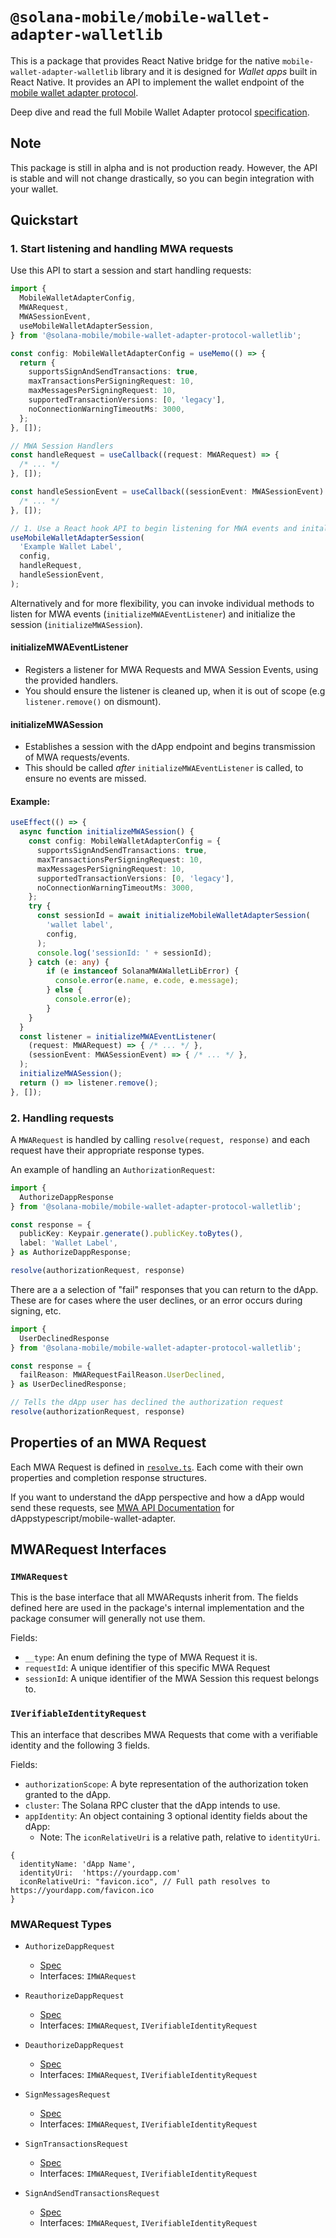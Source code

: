 # `@solana-mobile/mobile-wallet-adapter-walletlib`

This is a package that provides React Native bridge for the native `mobile-wallet-adapter-walletlib` library and it is designed for *Wallet apps* built in React Native. It provides an API to implement the wallet endpoint of the [mobile wallet adapter protocol](https://github.com/solana-mobile/mobile-wallet-adapter/blob/main/spec/spec.md).

Deep dive and read the full Mobile Wallet Adapter protocol [specification](https://solana-mobile.github.io/mobile-wallet-adapter/spec/spec.html#mobile-wallet-adapter-specification).

## Note
This package is still in alpha and is not production ready. However, the API is stable and will not change drastically, so you can begin integration with your wallet.


## Quickstart

### 1. Start listening and handling MWA requests

Use this API to start a session and start handling requests:
```typescript
import {
  MobileWalletAdapterConfig,
  MWARequest,
  MWASessionEvent,
  useMobileWalletAdapterSession,
} from '@solana-mobile/mobile-wallet-adapter-protocol-walletlib';

const config: MobileWalletAdapterConfig = useMemo(() => {
  return {
    supportsSignAndSendTransactions: true,
    maxTransactionsPerSigningRequest: 10,
    maxMessagesPerSigningRequest: 10,
    supportedTransactionVersions: [0, 'legacy'],
    noConnectionWarningTimeoutMs: 3000,
  };
}, []);

// MWA Session Handlers
const handleRequest = useCallback((request: MWARequest) => {
  /* ... */
}, []);

const handleSessionEvent = useCallback((sessionEvent: MWASessionEvent) => {
  /* ... */
}, []);

// 1. Use a React hook API to begin listening for MWA events and initalize the session
useMobileWalletAdapterSession(
  'Example Wallet Label',
  config,
  handleRequest,
  handleSessionEvent,
);
```

Alternatively and for more flexibility, you can invoke individual methods to listen for MWA events (`initializeMWAEventListener`) and initialize the session (`initializeMWASession`).

#### initializeMWAEventListener

- Registers a listener for MWA Requests and MWA Session Events, using the provided handlers.
- You should ensure the listener is cleaned up, when it is out of scope (e.g `listener.remove()` on dismount).

#### initializeMWASession

- Establishes a session with the dApp endpoint and begins transmission of MWA requests/events.
- This should be called *after* `initializeMWAEventListener` is called, to ensure no events are missed.

#### Example: 

```ts
useEffect(() => {
  async function initializeMWASession() {
    const config: MobileWalletAdapterConfig = {
      supportsSignAndSendTransactions: true,
      maxTransactionsPerSigningRequest: 10,
      maxMessagesPerSigningRequest: 10,
      supportedTransactionVersions: [0, 'legacy'],
      noConnectionWarningTimeoutMs: 3000,
    };
    try {
      const sessionId = await initializeMobileWalletAdapterSession(
        'wallet label',
        config,
      );
      console.log('sessionId: ' + sessionId);
    } catch (e: any) {
        if (e instanceof SolanaMWAWalletLibError) {
          console.error(e.name, e.code, e.message);
        } else {
          console.error(e);
        }   
    }
  }
  const listener = initializeMWAEventListener(
    (request: MWARequest) => { /* ... */ },
    (sessionEvent: MWASessionEvent) => { /* ... */ },
  );
  initializeMWASession();
  return () => listener.remove();
}, []);
```

### 2. Handling requests

A `MWARequest` is handled by calling `resolve(request, response)` and each request have their appropriate response types.

An example of handling an `AuthorizationRequest`:
```typescript
import {
  AuthorizeDappResponse
} from '@solana-mobile/mobile-wallet-adapter-protocol-walletlib';

const response = {
  publicKey: Keypair.generate().publicKey.toBytes(),
  label: 'Wallet Label',
} as AuthorizeDappResponse;

resolve(authorizationRequest, response)
```

There are a a selection of "fail" responses that you can return to the dApp. These are for cases where the user declines, or an error occurs during signing, etc.
```typescript
import {
  UserDeclinedResponse
} from '@solana-mobile/mobile-wallet-adapter-protocol-walletlib';

const response = {
  failReason: MWARequestFailReason.UserDeclined,
} as UserDeclinedResponse;

// Tells the dApp user has declined the authorization request
resolve(authorizationRequest, response)
```

## Properties of an MWA Request
Each MWA Request is defined in [`resolve.ts`](https://github.com/solana-mobile/mobile-wallet-adapter/blob/main/js/packages/mobile-wallet-adapter-walletlib/src/resolve.ts#L38). 
Each come with their own properties and completion response structures.

If you want to understand the dApp perspective and how a dApp would send these requests, see [MWA API Documentation](https://docs.solanamobile.com/reference/) for dAppstypescript/mobile-wallet-adapter.

## MWARequest Interfaces

### `IMWARequest`
This is the base interface that all MWARequsts inherit from. The fields defined here are used in the package's internal implementation and the package consumer will generally not use them.

Fields:
- `__type`: An enum defining the type of MWA Request it is.
- `requestId`: A unique identifier of this specific MWA Request
- `sessionId`: A unique identifier of the MWA Session this request belongs to.

### `IVerifiableIdentityRequest`
This an interface that describes MWA Requests that come with a verifiable identity and the following 3 fields.

Fields:
- `authorizationScope`: A byte representation of the authorization token granted to the dApp.
- `cluster`: The Solana RPC cluster that the dApp intends to use.
- `appIdentity`: An object containing 3 optional identity fields about the dApp:
    - Note: The `iconRelativeUri` is a relative path, relative to `identityUri`.
```
{
  identityName: 'dApp Name',
  identityUri:  'https://yourdapp.com'
  iconRelativeUri: "favicon.ico", // Full path resolves to https://yourdapp.com/favicon.ico
}
```

### MWARequest Types

- `AuthorizeDappRequest`
  - [Spec](https://solana-mobile.github.io/mobile-wallet-adapter/spec/spec.html#authorize)
  - Interfaces: `IMWARequest`

- `ReauthorizeDappRequest`
  - [Spec](https://solana-mobile.github.io/mobile-wallet-adapter/spec/spec.html#reauthorize)
  - Interfaces: `IMWARequest`, `IVerifiableIdentityRequest`

- `DeauthorizeDappRequest`
  - [Spec](https://solana-mobile.github.io/mobile-wallet-adapter/spec/spec.html#deauthorize)
  - Interfaces: `IMWARequest`, `IVerifiableIdentityRequest`

- `SignMessagesRequest`
  - [Spec](https://solana-mobile.github.io/mobile-wallet-adapter/spec/spec.html#sign_messages)
  - Interfaces: `IMWARequest`, `IVerifiableIdentityRequest`

- `SignTransactionsRequest`
  - [Spec](https://solana-mobile.github.io/mobile-wallet-adapter/spec/spec.html#sign_transactions)
  - Interfaces: `IMWARequest`, `IVerifiableIdentityRequest`

- `SignAndSendTransactionsRequest`
  - [Spec](https://solana-mobile.github.io/mobile-wallet-adapter/spec/spec.html#sign_and_send_transactions)
  - Interfaces: `IMWARequest`, `IVerifiableIdentityRequest`